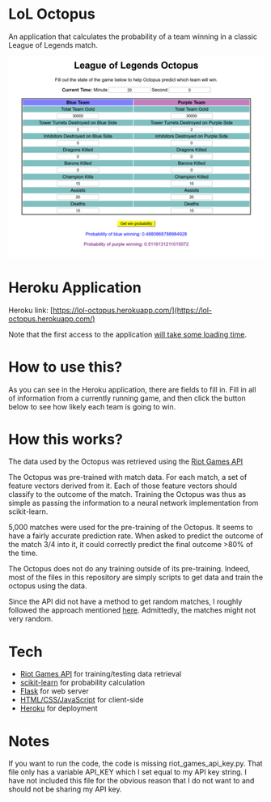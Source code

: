 # LoL Octopus

An application that calculates the probability of a team winning in a classic League of Legends match.

![Screenshot](/octopus_screenshot.png)

# Heroku Application

Heroku link: [https://lol-octopus.herokuapp.com/](https://lol-octopus.herokuapp.com/)

Note that the first access to the application [will take some loading time](http://stackoverflow.com/questions/2606190/why-are-my-basic-heroku-apps-taking-two-seconds-to-load).

# How to use this?

As you can see in the Heroku application, there are fields to fill in. Fill in all of information from a currently running game, and then click the button below to see how likely each team is going to win.

# How this works?

The data used by the Octopus was retrieved using the [Riot Games API](https://developer.riotgames.com/api/methods)

The Octopus was pre-trained with match data. For each match, a set of feature vectors derived from it. Each of those feature vectors should classify to the outcome of the match. Training the Octopus was thus as simple as passing the information to a neural network implementation from scikit-learn.

5,000 matches were used for the pre-training of the Octopus. It seems to have a fairly accurate prediction rate. When asked to predict the outcome of the match 3/4 into it, it could correctly predict the final outcome >80% of the time.

The Octopus does not do any training outside of its pre-training. Indeed, most of the files in this repository are simply scripts to get data and train the octopus using the data.

Since the API did not have a method to get random matches, I roughly followed the approach mentioned [here](https://developer.riotgames.com/discussion/community-discussion/show/3EOwmWrz). Admittedly, the matches might not very random.

# Tech

- [Riot Games API](https://developer.riotgames.com/api/methods) for training/testing data retrieval
- [scikit-learn](http://scikit-learn.org/stable/) for probability calculation
- [Flask](http://flask.pocoo.org/) for web server
- [HTML/CSS/JavaScript](https://www.w3.org/wiki/The_web_standards_model_-_HTML_CSS_and_JavaScript) for client-side
- [Heroku](https://www.heroku.com/) for deployment

# Notes

If you want to run the code, the code is missing riot_games_api_key.py. That file only has a variable API_KEY which I set equal to my API key string. I have not included this file for the obvious reason that I do not want to and should not be sharing my API key.
